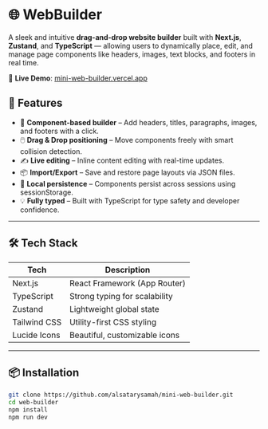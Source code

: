 # 🌐 WebBuilder

A sleek and intuitive **drag-and-drop website builder** built with **Next.js**, **Zustand**, and **TypeScript** — allowing users to dynamically place, edit, and manage page components like headers, images, text blocks, and footers in real time.

🔗 **Live Demo**: [mini-web-builder.vercel.app](https://mini-web-builder-4xrt2dutn-alsatarysamahs-projects.vercel.app/)



## 🚀 Features

- 🧩 **Component-based builder** – Add headers, titles, paragraphs, images, and footers with a click.
- 🖱️ **Drag & Drop positioning** – Move components freely with smart collision detection.
- ✍️ **Live editing** – Inline content editing with real-time updates.
- 📦 **Import/Export** – Save and restore page layouts via JSON files.
- 💾 **Local persistence** – Components persist across sessions using sessionStorage.
- 💡 **Fully typed** – Built with TypeScript for type safety and developer confidence.

---

## 🛠️ Tech Stack

| Tech        | Description                     |
|-------------|---------------------------------|
| Next.js     | React Framework (App Router)    |
| TypeScript  | Strong typing for scalability   |
| Zustand     | Lightweight global state        |
| Tailwind CSS| Utility-first CSS styling       |
| Lucide Icons| Beautiful, customizable icons   |

---

## 📦 Installation

```bash
git clone https://github.com/alsatarysamah/mini-web-builder.git
cd web-builder
npm install
npm run dev
